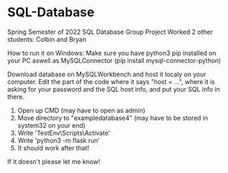 # SQL-Database
Spring Semester of 2022 SQL Database Group Project
Worked 2 other students: Colbin and Bryan

How to run it on Windows:
Make sure you have python3 pip installed on your PC aswell as MySQLConnector (pip install mysql-connector-python)

Download database on MySQLWorkbench and host it localy on your computer.
Edit the part of the code where it says "host = ...", where it is asking for your password and the SQL host info, and put your SQL info in there.

1. Open up CMD (may have to open as admin)
2. Move directory to "exampledatabase4" (may have to be stored in system32 on your end)
3. Write 'TestEnv\Scripts\Activate'
4. Write 'python3 -m flask run'
5. It should work after that!

If it doesn't please let me know!
